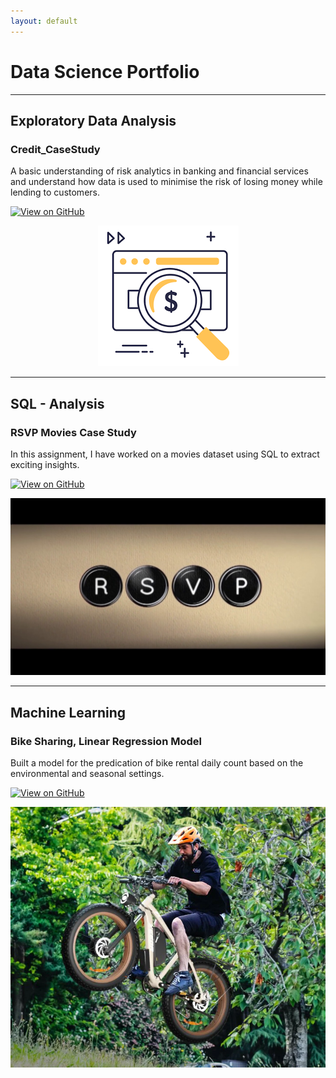 ```yaml
---
layout: default
---
```


# Data Science Portfolio
---
## Exploratory Data Analysis

### Credit_CaseStudy
A basic understanding of risk analytics in banking and financial services and understand how data 
is used to minimise the risk of losing money while lending to customers.



[![View on GitHub](https://img.shields.io/badge/GitHub-View_on_GitHub-blue?logo=GitHub)](https://github.com/DhruvaHanda/Exploratory-DA-for-Credit-Case)
<center><img src="assets/img/Credit.png"/></center>

* * *

## SQL - Analysis

### RSVP Movies Case Study
In this assignment, I have worked on a movies dataset using SQL to extract exciting insights.

[![View on GitHub](https://img.shields.io/badge/GitHub-View_on_GitHub-blue?logo=GitHub)](https://github.com/DhruvaHanda/RSVP-SQL)
<center><img src="assets/img/RSVP.jpg"/></center>

---
## Machine Learning 

### Bike Sharing, Linear Regression Model
Built a model for the predication of bike rental daily count based on the environmental and seasonal settings.


[![View on GitHub](https://img.shields.io/badge/GitHub-View_on_GitHub-blue?logo=GitHub)](https://github.com/DhruvaHanda/Bike-Sharing)
<center><img src="assets/img/bike.webp"/></center>
